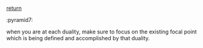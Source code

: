 [return](thevoid)

:pyramid7:

when you are at each duality, make sure to focus on the existing focal point which is being defined and accomplished by that duality.
